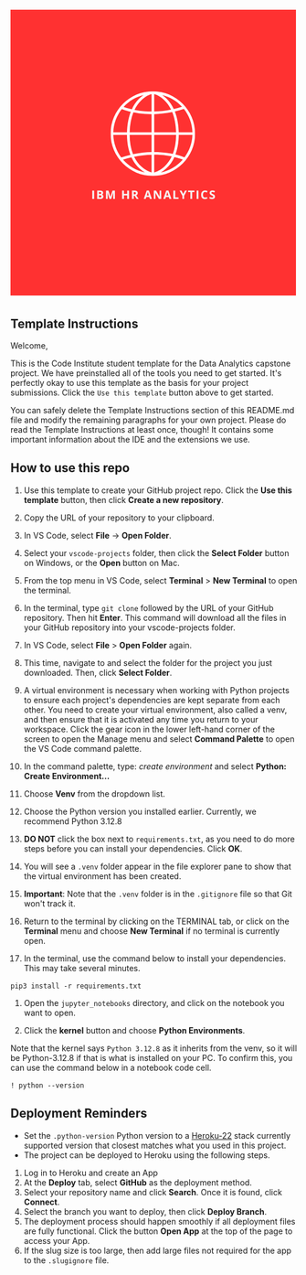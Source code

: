 # ![CapstoneHR Logo](assets/HRlogo.png)

## Template Instructions

Welcome,

This is the Code Institute student template for the Data Analytics capstone project. We have preinstalled all of the tools you need to get started. It's perfectly okay to use this template as the basis for your project submissions. Click the `Use this template` button above to get started.

You can safely delete the Template Instructions section of this README.md file and modify the remaining paragraphs for your own project. Please do read the Template Instructions at least once, though! It contains some important information about the IDE and the extensions we use.

## How to use this repo

1. Use this template to create your GitHub project repo. Click the **Use this template** button, then click **Create a new repository**.

1. Copy the URL of your repository to your clipboard.

1. In VS Code, select **File** -> **Open Folder**.

1. Select your `vscode-projects` folder, then click the **Select Folder** button on Windows, or the **Open** button on Mac.

1. From the top menu in VS Code, select **Terminal** > **New Terminal** to open the terminal.

1. In the terminal, type `git clone` followed by the URL of your GitHub repository. Then hit **Enter**. This command will download all the files in your GitHub repository into your vscode-projects folder.

1. In VS Code, select **File** > **Open Folder** again.

1. This time, navigate to and select the folder for the project you just downloaded. Then, click **Select Folder**.

1. A virtual environment is necessary when working with Python projects to ensure each project's dependencies are kept separate from each other. You need to create your virtual environment, also called a venv, and then ensure that it is activated any time you return to your workspace.
Click the gear icon in the lower left-hand corner of the screen to open the Manage menu and select **Command Palette** to open the VS Code command palette.

1. In the command palette, type: *create environment* and select **Python: Create Environment…**

1. Choose **Venv** from the dropdown list.

1. Choose the Python version you installed earlier. Currently, we recommend Python 3.12.8

1. **DO NOT** click the box next to `requirements.txt`, as you need to do more steps before you can install your dependencies. Click **OK**.

1. You will see a `.venv` folder appear in the file explorer pane to show that the virtual environment has been created.

1. **Important**: Note that the `.venv` folder is in the `.gitignore` file so that Git won't track it.

1. Return to the terminal by clicking on the TERMINAL tab, or click on the **Terminal** menu and choose **New Terminal** if no terminal is currently open.

1. In the terminal, use the command below to install your dependencies. This may take several minutes.

 ```console
 pip3 install -r requirements.txt
 ```

1. Open the `jupyter_notebooks` directory, and click on the notebook you want to open.

1. Click the **kernel** button and choose **Python Environments**.

Note that the kernel says `Python 3.12.8` as it inherits from the venv, so it will be Python-3.12.8 if that is what is installed on your PC. To confirm this, you can use the command below in a notebook code cell.

```console
! python --version
```

## Deployment Reminders

* Set the `.python-version` Python version to a [Heroku-22](https://devcenter.heroku.com/articles/python-support#supported-runtimes) stack currently supported version that closest matches what you used in this project.
* The project can be deployed to Heroku using the following steps.

1. Log in to Heroku and create an App
2. At the **Deploy** tab, select **GitHub** as the deployment method.
3. Select your repository name and click **Search**. Once it is found, click **Connect**.
4. Select the branch you want to deploy, then click **Deploy Branch**.
5. The deployment process should happen smoothly if all deployment files are fully functional. Click the button **Open App** at the top of the page to access your App.
6. If the slug size is too large, then add large files not required for the app to the `.slugignore` file.
